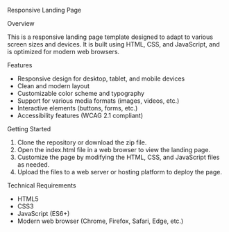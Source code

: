 Responsive Landing Page

Overview

This is a responsive landing page template designed to adapt to various screen sizes and devices. It is built using HTML, CSS, and JavaScript, and is optimized for modern web browsers.

Features

- Responsive design for desktop, tablet, and mobile devices
- Clean and modern layout
- Customizable color scheme and typography
- Support for various media formats (images, videos, etc.)
- Interactive elements (buttons, forms, etc.)
- Accessibility features (WCAG 2.1 compliant)

Getting Started

1. Clone the repository or download the zip file.
2. Open the index.html file in a web browser to view the landing page.
3. Customize the page by modifying the HTML, CSS, and JavaScript files as needed.
4. Upload the files to a web server or hosting platform to deploy the page.

Technical Requirements

- HTML5
- CSS3
- JavaScript (ES6+)
- Modern web browser (Chrome, Firefox, Safari, Edge, etc.)
